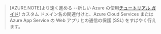 
> [AZURE.NOTE]より速く進める --新しい Azure の使用[チュートリアル ガイド](http://support.microsoft.com/kb/2990804)! カスタム ドメイン名の関連付けと、Azure Cloud Services または Azure App Service の Web アプリとの通信の保護 (SSL) をすばやく行えます。

<!---HONumber=Oct15_HO3-->